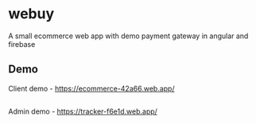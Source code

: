 # webuy
A small ecommerce web app with demo payment gateway in angular and firebase

## Demo

Client demo - https://ecommerce-42a66.web.app/
##
Admin demo  - https://tracker-f6e1d.web.app/
